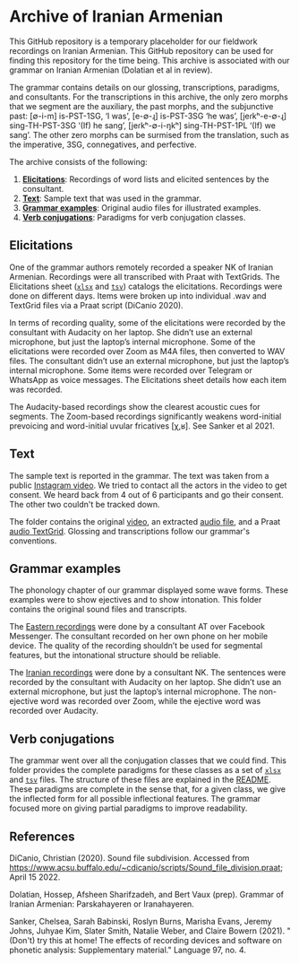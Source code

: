 # Archive of Iranian Armenian
This GitHub repository is a temporary placeholder for our fieldwork recordings on Iranian Armenian. This GitHub repository can be used for finding this repository for the time being. This archive is associated with our grammar on Iranian Armenian (Dolatian et al in review).

The grammar contains details on our glossing, transcriptions, paradigms, and consultants. For the transcriptions in this archive, the only zero morphs that we segment are the auxiliary, the past morphs, and the subjunctive past: [∅-i-m]  is-PST-1SG, ‘I was’, [e-∅-ɻ] is-PST-3SG ‘he was’, [jeɾkʰ-e-∅-ɻ] sing-TH-PST-3SG ‘(If) he sang’, [jeɾkʰ-∅-i-ŋkʰ] sing-TH-PST-1PL ‘(If) we sang’. 
The other zero morphs can be surmised from the translation, such as the imperative, 3SG, connegatives, and perfective. 
 
The archive consists of the following:

1) **[Elicitations](/Elicitations)**: Recordings of word lists and elicited sentences by the consultant. 
2) **[Text](/SampleText)**: Sample text that was used in the grammar. 
3) **[Grammar examples](/GrammarExamples)**: Original audio files for illustrated examples.
4) **[Verb conjugations](/VerbConjugation)**: Paradigms for verb conjugation classes.

## Elicitations
One of the grammar authors remotely recorded a speaker NK of Iranian Armenian. Recordings were all transcribed with Praat with TextGrids. The Elicitations sheet ([`xlsx`](/Elicitations/Elicitations.xlsx) and [`tsv`](/Elicitations/Elicitations.tsv)) catalogs the elicitations. Recordings were done on different days. Items were broken up into individual .wav and TextGrid files via a Praat script (DiCanio 2020). 

In terms of recording quality, some of the elicitations were recorded by the consultant with Audacity on her laptop. She didn’t use an external microphone, but just the laptop’s internal microphone.  Some of the elicitations were recorded over Zoom as M4A files, then converted to WAV files. The consultant didn’t use an external microphone, but just the laptop’s internal microphone. Some items were recorded over Telegram or WhatsApp as voice messages. The Elicitations sheet details how each item was recorded. 

The Audacity-based recordings show the clearest acoustic cues for segments. The Zoom-based recordings significantly weakens word-initial prevoicing and word-initial uvular fricatives [χ,ʁ]. See Sanker et al 2021. 

## Text
The sample text is reported in the grammar. The text was taken from a public [Instagram video](https://www.instagram.com/tv/COWtIvUn4KA/). We tried to contact all the actors in the video to get consent. We heard back from 4 out of 6 participants and go their consent. The other two couldn't be tracked down. 

The folder contains the original [video](/SampleText/TextVideo.mp4), an extracted [audio file](/SampleText/TextAudio.wav), and a Praat [audio TextGrid](/SampleText/TextAudio.TextGrid). Glossing and transcriptions follow our grammar's conventions. 

## Grammar examples
The phonology chapter of our grammar displayed some wave forms. These examples were to show ejectives and to show intonation. This folder contains the original sound files and transcripts. 

The [Eastern recordings](/GrammarExamples/EasternAT) were done by a consultant AT over Facebook Messenger. The consultant recorded on her own phone on her mobile device. The quality of the recording shouldn’t be used for segmental features, but the intonational structure should be reliable. 

The [Iranian recordings](/GrammarExamples/IranianNK) were done by a consultant NK. The sentences were recorded by the consultant with Audacity on her laptop. She didn’t use an external microphone, but just the laptop’s internal microphone. The non-ejective word was recorded over Zoom, while the ejective word was recorded over Audacity. 

## Verb conjugations
The grammar went over all the conjugation classes that we could find. This folder provides the complete paradigms for these classes as a set of [`xlsx`](/VerbConjugation/XLSX) and [`tsv`](/VerbConjugation/TSV) files. The structure of these files are explained in the [README](/VerbConjugation/README.md). These paradigms are complete in the sense that, for a given class, we give the inflected form for all possible inflectional features. The grammar focused more on giving partial paradigms to improve readability. 

## References
DiCanio, Christian (2020). Sound file subdivision. Accessed from https://www.acsu.buffalo.edu/~cdicanio/scripts/Sound_file_division.praat; April 15 2022.
 
Dolatian, Hossep, Afsheen Sharifzadeh, and Bert Vaux (prep). Grammar of Iranian Armenian: Parskahayeren or Iranahayeren. 

Sanker, Chelsea, Sarah Babinski, Roslyn Burns, Marisha Evans, Jeremy Johns, Juhyae Kim, Slater Smith, Natalie Weber, and Claire Bowern (2021). "(Don't) try this at home! The effects of recording devices and software on phonetic analysis: Supplementary material." Language 97, no. 4.
